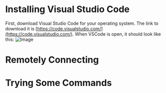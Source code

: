 # Installing Visual Studio Code
First, download Visual Studio Code for your operating system. The link to download it 
is [https://code.visualstudio.com/](https://code.visualstudio.com/). When VSCode is
open, it should look like this:
![Image](https://upload.wikimedia.org/wikipedia/commons/e/e9/VS_Code_%28Insiders%29.png)


# Remotely Connecting


# Trying Some Commands
